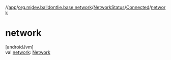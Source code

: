 //[app](../../../../index.md)/[org.mjdev.balldontlie.base.network](../../index.md)/[NetworkStatus](../index.md)/[Connected](index.md)/[network](network.md)

# network

[androidJvm]\
val [network](network.md): [Network](https://developer.android.com/reference/kotlin/android/net/Network.html)

